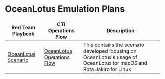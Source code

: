 # OceanLotus Emulation Plans

| Red Team Playbook                               | CTI Operations Flow                                                 | Description                                                                                                           |
| ----------------------------------------------- | ------------------------------------------------------------------- | --------------------------------------------------------------------------------------------------------------------- |
| [OceanLotus Scenario](./OceanLotus_Scenario.md) | [OceanLotus Operations Flow](../Operations_Flow/Operations_Flow.md) | This contains the scenario developed focusing on OceanLotus's usage of OceanLotus for macOS and Rota Jakiro for Linux |
